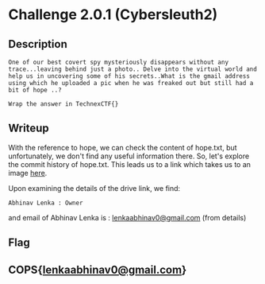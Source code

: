 
# Challenge 2.0.1 (Cybersleuth2)

## Description
```
One of our best covert spy mysteriously disappears without any trace...leaving behind just a photo.. Delve into the virtual world and help us in uncovering some of his secrets..What is the gmail address using which he uploaded a pic when he was freaked out but still had a bit of hope ..?

Wrap the answer in TechnexCTF{}
```
## Writeup
With the reference to hope, we can check the content of hope.txt, but unfortunately, we don't find any useful information there. So, let's explore the commit history of hope.txt. This leads us to a link which takes us to an image [here](https://shorturl.at/BCEU5).

Upon examining the details of the drive link, we find:
```
Abhinav Lenka : Owner
```

and email of Abhinav Lenka is : lenkaabhinav0@gmail.com (from details)
## Flag

##  COPS{lenkaabhinav0@gmail.com}
